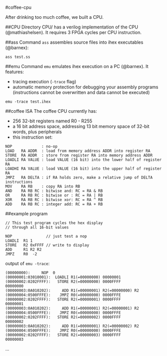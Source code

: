#coffee-cpu

After drinking too much coffee, we built a CPU.

##CPU
Directory CPU/ has a verilog implementation of the CPU (@mathiashelsen). It requires 3 FPGA cycles per CPU instruction.

##ass
Command ``ass`` assembles source files into ihex executables (@barnex):
```
ass test.ss
```

##emu
Command ``emu`` emulates ihex execution on a PC (@barnex). It features:
  * tracing execution (``-trace`` flag)
  * automatic memory protection for debugging your assembly programs (instructions cannot be overwritten and data cannot be executed)
```
emu -trace test.ihex
```

##coffee ISA
The coffee CPU currently has:
  * 256 32-bit registers named R0 - R255
  * a 16 bit address space, addressing 13 bit memory space of 32-bit words, plus peripherals
  * this instruction set:

```
NOP             : no-op
LOAD   RA ADDR  : load from memory address ADDR into register RA
STORE  RA ADDR  : store from register RA into memory address ADDR
LOADLI RA VALUE : load VALUE (16 bit) into the lower half of register RA
LOADHI RA VALUE : load VALUE (16 bit) into the upper half of register RA
JMPZ   RA DELTA : if RA holds zero, make a relative jump of DELTA instructions
MOV    RA RB    : copy RA into RB
AND    RA RB RC : bitwise and: RC = RA & RB
OR     RA RB RC : bitwise or : RC = RA | RB
XOR    RA RB RC : bitwise xor: RC = RA ^ RB
ADD    RA RB RC : integer add: RC = RA + RB
```


##example program
```
// This test program cycles the hex display
// through all 16-bit values

NOP               // just test a nop
LOADLI  R1 1
STORE 	R2 0xFFFF // write to display
ADD 	R1 R2 R2
JMPZ 	R0  -2 
```

output of ``emu -trace``:
```
(00000000):     NOP  0
(00000001:03010001):  LOADLI R1(=00000000) 00000001
(00000002:0202FFFF):   STORE R2(=00000000) 0000FFFF
00000000
(00000003:0A010202):     ADD R1(=00000001) R2(=00000000) R2
(00000004:0500FFFE):    JMPZ R0(=00000000) 0000FFFE
(00000002:0202FFFF):   STORE R2(=00000001) 0000FFFF
00000001
(00000003:0A010202):     ADD R1(=00000001) R2(=00000001) R2
(00000004:0500FFFE):    JMPZ R0(=00000000) 0000FFFE
(00000002:0202FFFF):   STORE R2(=00000002) 0000FFFF
00000002
(00000003:0A010202):     ADD R1(=00000001) R2(=00000002) R2
(00000004:0500FFFE):    JMPZ R0(=00000000) 0000FFFE
(00000002:0202FFFF):   STORE R2(=00000003) 0000FFFF
00000003
```
...

